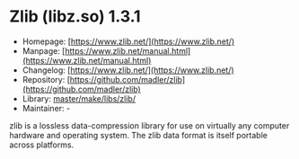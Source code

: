# Zlib (libz.so) 1.3.1
  - Homepage: [https://www.zlib.net/](https://www.zlib.net/)
  - Manpage: [https://www.zlib.net/manual.html](https://www.zlib.net/manual.html)
  - Changelog: [https://www.zlib.net/](https://www.zlib.net/)
  - Repository: [https://github.com/madler/zlib](https://github.com/madler/zlib)
  - Library: [master/make/libs/zlib/](https://github.com/Freetz-NG/freetz-ng/tree/master/make/libs/zlib/)
  - Maintainer: -

zlib is a lossless data-compression library for use on virtually any computer hardware and operating system. The zlib data format is itself portable across platforms.
